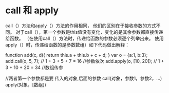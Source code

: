 
# call 和 apply

call（）方法和apply（）方法的作用相同，
他们的区别在于接收参数的方式不同。
对于call（），第一个参数是this值没有变化，变化的是其余参数都直接传递给函数。
（在使用call（）方法时，传递给函数的参数必须逐个列举出来。
使用apply（）时，传递给函数的是参数数组）如下代码做出解释：

function add(c, d){
  return this.a + this.b + c + d;
}
var o = {a:1, b:3};
add.call(o, 5, 7); // 1 + 3 + 5 + 7 = 16 //参数依次
add.apply(o, [10, 20]); // 1 + 3 + 10 + 20 = 34 //数组传参

//两者第一个参数都是要  传入的对象,后面的参数
call(对象，参数1，参数2，...)
apply(对象，[数组])